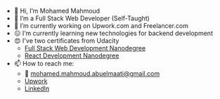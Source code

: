 - 👋 Hi, I’m Mohamed Mahmoud
- 👀 I’m a Full Stack Web Developer (Self-Taught)
- 🔭 I’m currently working on Upwork.com and Freelancer.com
- :confounded: I’m currently learning new technologies for backend development 
- :heart_eyes: I've two certificates from Udacity
  - [Full Stack Web Development Nanodegree](https://graduation.udacity.com/confirm/6KMVGPCN) 
  - [React Development Nanodegree](https://graduation.udacity.com/confirm/6CCQAGQT)
- 📫 How to reach me: 
  - :email: mohamed.mahmoud.abuelmaati@gmail.com
  - [Upwork](https://www.upwork.com/freelancers/~017890c94c02bac361)
  - [LinkedIn](https://www.linkedin.com/in/m-mahmoud-abuelmaati/)
